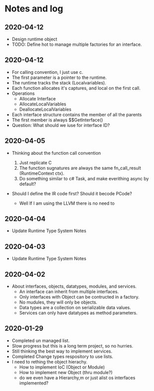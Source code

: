 # Notes and log

## 2020-04-12

* Design runtime object
* TODO: Define hot to manage multiple factories for an interface. 

## 2020-04-12

* For calling convention, I just use c.
* The first parameter is a pointer to the runtime.
* The runtime tracks the stack (Localvariables).
* Each function allocates it's captures, and local on the first call.
* Operations
  * Allocate Interface
  * AllocateLocalVariables
  * DeallocateLocalVariables
* Each interface structure contains the member of all the parents
* The first member is always $$GetInterface()
* Question: What should we iuse for interface ID?

## 2020-04-05

* Thinking about the function call convention
  1. Just replicate C
  2. The function sugnatures are always the same fn_call_result (RuntimeContext ctx).
  3. Do something similar to c# Task, and make everithing async by default?

* Should I define the IR code first? Should it becode PCode?
   * Well If I am using the LLVM there is no need to 

## 2020-04-04

* Update Runtime Type System Notes

## 2020-04-03

* Update Runtime Type System Notes

## 2020-04-02

* About interfaces, objects, datatypes, modules, and services.
  * An interface can inherit from multiple interfaces.
  * Only interfaces with Object can be contructed in a factory.
  * No mudules, they will only be objects.
  * Data types are a collection on serializable data values.
  * Services can only have datatypes as method parameters.  

## 2020-01-29

* Completed un managed list.
* Slow progress but this is a long term project, so no hurries.
* Still thinking the best way to implement services.
* Completed Change types respository to use lists.
* I need to rething the object hierachy.
  * How to implement IoC (Object or Module)
  * How to implement new Object (thru module?)
  * do we even have a Hierarchy,m or just alist os interfaces implemented?
